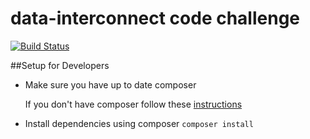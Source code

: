 # data-interconnect code challenge

[![Build Status](https://travis-ci.org/krisrybak/data-interconnect.svg?branch=master)](https://travis-ci.org/krisrybak/data-interconnect)

##Setup for Developers

 - Make sure you have up to date composer

    If you don't have composer follow these [instructions](https://getcomposer.org/download/)

 - Install dependencies using composer
    `composer install`
